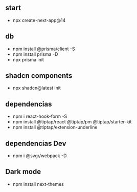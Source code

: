## start

-   npx create-next-app@14

## db

-   npm install @prisma/client -S
-   npm install prisma -D
-   npx prisma init

## shadcn components

-   npx shadcn@latest init

## dependencias
- npm i react-hook-form -S
- npm install @tiptap/react @tiptap/pm @tiptap/starter-kit
- npm install @tiptap/extension-underline


## dependencias Dev

-   npm i @svgr/webpack -D

## Dark mode

-   npm install next-themes
